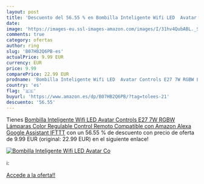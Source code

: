 ```yaml
---
layout: post
title: 'Descuento del 56.55 % en Bombilla Inteligente Wifi LED  Avatar Co'
date: 
image: 'https://images-eu.ssl-images-amazon.com/images/I/31hv4QubABL._SL200_.jpg'
comments: true
category: ofertas
author: ring
slug: 'B07HB2Q6PB-es'
actualPrice: 9.99 EUR
currency: EUR
price: 9.99
comparePrice: 22.99 EUR
prodname: 'Bombilla Inteligente Wifi LED  Avatar Controls E27 7W RGBW Lámparas Color Regulable Control Remoto Compatible con Amazon Alexa Google Assistant IFTTT'
country: 'es'
flag: '🇪🇸'
buyurl: 'https://www.amazon.es/dp/B07HB2Q6PB/?tag=tolees-21'
descuento: '56.55'
---
```


Tienes [Bombilla Inteligente Wifi LED  Avatar Controls E27 7W RGBW Lámparas Color Regulable Control Remoto Compatible con Amazon Alexa Google Assistant IFTTT](https://www.amazon.es/dp/B07HB2Q6PB/?tag=tolees-21) con un 56.55 % de descuento con precio de oferta de 9.99 EUR (original: 22.99 EUR) en el siguiente enlace!

[![Bombilla Inteligente Wifi LED  Avatar Co](https://images-eu.ssl-images-amazon.com/images/I/31hv4QubABL._SL200_.jpg)](https://www.amazon.es/dp/B07HB2Q6PB/?tag=tolees-21)

ℹ️:


[Accede a la oferta!!](https://www.amazon.es/dp/B07HB2Q6PB/?tag=tolees-21)
